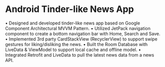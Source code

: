 # Android Tinder-like News App
•	Designed and developed tinder-like news app based on Google Component Architectural MVVM Pattern.
•	Utilized JetPack navigation component to create a bottom navigation bar with Home, Search and Save.
•	Implemented 3rd party CardStackView (RecyclerView) to support swipe gestures for liking/disliking the news.
•	Built the Room Database with LiveData & ViewModel to support local cache and offline model.
•	Integrated Retrofit and LiveData to pull the latest news data from a news API.
